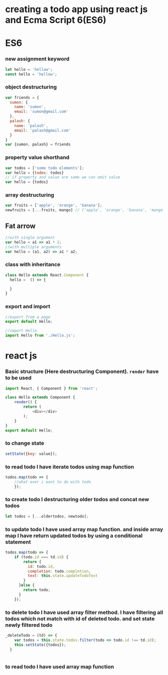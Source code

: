 # creating a todo app using react js and Ecma Script 6(ES6)

# ES6

### new assignment keyword

~~~js
let hello = 'hellow';
const hello = 'hellow';
~~~

### object destructuring 
~~~js
var friends = {
  sumon: {
    name: 'sumon',
    email: 'sumon@gmail.com'
  },
  palash: {
    name: 'palash',
    email: 'palash@gmail.com'
  }
}
var {sumon, palash} = friends
~~~

### property value shorthand
~~~js
var todos = ['some todo elements'];
var hello = {todos: todos}
// if property and value are same we can omit value
var hello = {todos}
~~~

### array destructuring 
~~~js
var fruits = ['apple', 'orange', 'banana'];
newfruits = [...fruits, mango] // ['apple', 'orange', 'banana', 'mango']
~~~

## Fat arrow
~~~js
//with single argument
var hello = a1 => a1 * 2;
//with multiple arguments
var hello = (a1, a2) => a1 * a2;
~~~

### class with inheritance 
~~~js
class Hello extends React.Component {
  hello =  () => {

  }
}
~~~

### export and import 
~~~js
//export from a page
export default Hello;

//import Hello
import Hello from './Hello.js';
~~~

# react js

### Basic structure (Here destructuring Component). `render` have to be used
~~~js
import React, { Component } from 'react';

class Hello extends Component {
	render() {
		return (
			<div></div>
		);
	}
}
export default Hello;
~~~

### to change state

~~~js
setState({key: value});
~~~

### to read todo I have iterate todos using map function 

~~~js
todos.map(todo => {
	//what ever i want to do with todo
	});
~~~

### to create todo I destructuring older todos and concat new todos

~~~js
let todos = [...oldertodos, newtodo];
~~~
### to update todo I have used array map function. and inside array map I have return updated todos by using a conditional statement
~~~js
todos.map(todo => {
	if (todo.id === td.id) {
        return {
          id: todo.id,
          completion: todo.completion,
          text: this.state.updateTodoText
        }
      }else {
        return todo;
      }
	});
~~~

### to delete todo I have used array filter method. I have filtering all todos which not match with id of deleted todo. and set state newly filtered todo
~~~js
_deleteTodo = (td) => {
    var todos = this.state.todos.filter(todo => todo.id !== td.id);
    this.setState({todos});
  }
~~~






~~~js

~~~
### to read todo I have used array map function 

~~~js

~~~




